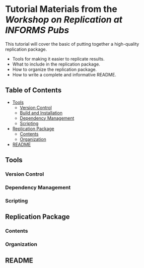 # Tutorial Materials from the *Workshop on Replication at INFORMS Pubs*

This tutorial will cover the basic of putting together a high-quality replication package.
 * Tools for making it easier to replicate results.
 * What to include in the replication package.
 * How to organize the replication package. 
 * How to write a complete and informative README.

## Table of Contents
 * [Tools](#tools)
   * [Version Control](#version-control)
   * [Build and Installation](build-and-installation) 
   * [Dependency Management](#dependency-management)
   * [Scripting](#scripting)
 * [Replication Package](#replication-package)
   * [Contents](#contents)
   * [Organization](#organization)
 * [README](#readme)

## Tools

### Version Control

### Dependency Management

### Scripting

## Replication Package

### Contents

### Organization

## README

